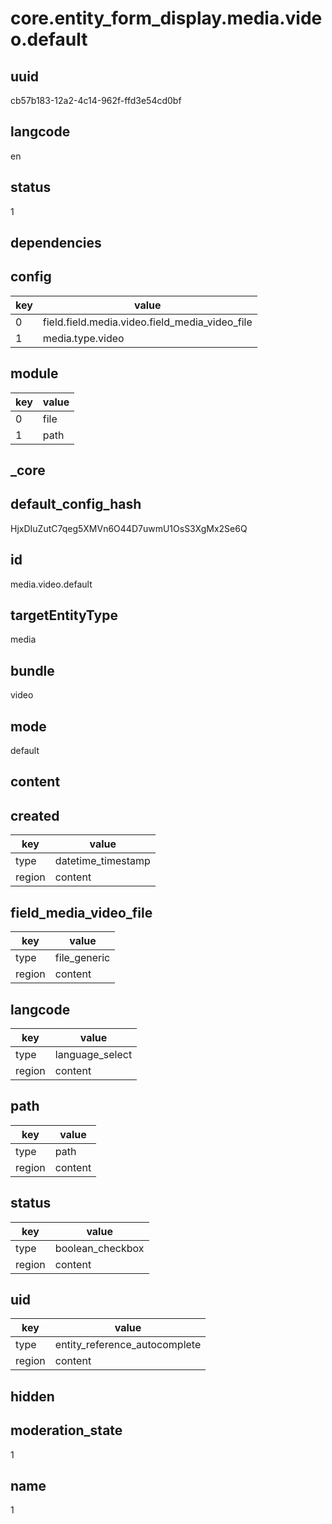 # core.entity_form_display.media.video.default

## uuid
cb57b183-12a2-4c14-962f-ffd3e54cd0bf

## langcode
en

## status
1

## dependencies

## config
|key|value|
|-|-|
|0|field.field.media.video.field_media_video_file|
|1|media.type.video|


## module
|key|value|
|-|-|
|0|file|
|1|path|


## _core

## default_config_hash
HjxDIuZutC7qeg5XMVn6O44D7uwmU1OsS3XgMx2Se6Q

## id
media.video.default

## targetEntityType
media

## bundle
video

## mode
default

## content

## created
|key|value|
|-|-|
|type|datetime_timestamp|
|region|content|


## field_media_video_file
|key|value|
|-|-|
|type|file_generic|
|region|content|


## langcode
|key|value|
|-|-|
|type|language_select|
|region|content|


## path
|key|value|
|-|-|
|type|path|
|region|content|


## status
|key|value|
|-|-|
|type|boolean_checkbox|
|region|content|


## uid
|key|value|
|-|-|
|type|entity_reference_autocomplete|
|region|content|


## hidden

## moderation_state
1

## name
1
